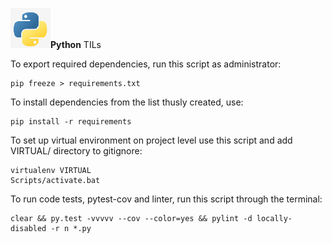 ![alt text](https://github.com/stoychevvasko/Python/blob/master/.resources/python-logo.png "Python Logo")**Python**
TILs

To export required dependencies, run this script as administrator:
```shell
pip freeze > requirements.txt
```

To install dependencies from the list thusly created, use:
```shell
pip install -r requirements
```

To set up virtual environment on project level use this script and add VIRTUAL/ directory to gitignore:
```shell
virtualenv VIRTUAL
Scripts/activate.bat
```

To run code tests, pytest-cov and linter, run this script through the terminal:
```shell
clear && py.test -vvvvv --cov --color=yes && pylint -d locally-disabled -r n *.py
```
